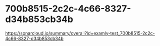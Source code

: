 # 700b8515-2c2c-4c66-8327-d34b853cb34b
https://sonarcloud.io/summary/overall?id=examly-test_700b8515-2c2c-4c66-8327-d34b853cb34b

